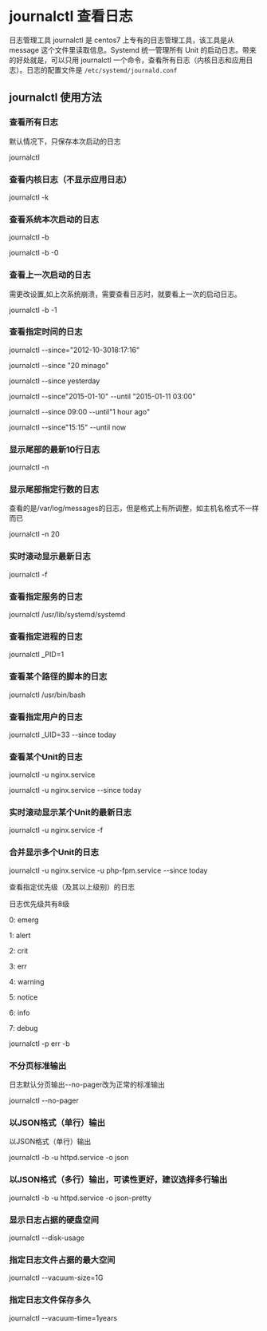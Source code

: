 # journalctl 查看日志

日志管理工具 journalctl 是 centos7 上专有的日志管理工具，该工具是从 message 这个文件里读取信息。Systemd 统一管理所有 Unit 的启动日志。带来的好处就是，可以只用 journalctl 一个命令，查看所有日志（内核日志和应用日志）。日志的配置文件是 `/etc/systemd/journald.conf`

## journalctl 使用方法

### 查看所有日志

默认情况下，只保存本次启动的日志

journalctl

### 查看内核日志（不显示应用日志）

journalctl -k

### 查看系统本次启动的日志

journalctl -b

journalctl -b  -0

### 查看上一次启动的日志

需更改设置,如上次系统崩溃，需要查看日志时，就要看上一次的启动日志。

journalctl  -b -1

### 查看指定时间的日志

journalctl --since="2012-10-3018:17:16"

journalctl --since "20 minago"

journalctl --since yesterday

journalctl --since"2015-01-10" --until "2015-01-11 03:00"

journalctl --since 09:00 --until"1 hour ago"

journalctl --since"15:15" --until now

### 显示尾部的最新10行日志

journalctl  -n

### 显示尾部指定行数的日志

查看的是/var/log/messages的日志，但是格式上有所调整，如主机名格式不一样而已

journalctl -n 20

### 实时滚动显示最新日志

journalctl -f

### 查看指定服务的日志

journalctl  /usr/lib/systemd/systemd

### 查看指定进程的日志

journalctl   _PID=1

### 查看某个路径的脚本的日志

journalctl /usr/bin/bash

### 查看指定用户的日志

journalctl _UID=33  --since today

### 查看某个Unit的日志

journalctl  -u nginx.service

journalctl  -u nginx.service  --since  today

### 实时滚动显示某个Unit的最新日志

journalctl  -u nginx.service  -f

### 合并显示多个Unit的日志

journalctl  -u nginx.service  -u php-fpm.service  --since today

​查看指定优先级（及其以上级别）的日志

日志优先级共有8级

0: emerg

1: alert

2: crit

3: err

4: warning

5: notice

6: info

7: debug

journalctl  -p err  -b

### 不分页标准输出

日志默认分页输出--no-pager改为正常的标准输出

journalctl  --no-pager

### 以JSON格式（单行）输出

以JSON格式（单行）输出

journalctl  -b -u httpd.service  -o json

### 以JSON格式（多行）输出，可读性更好，建议选择多行输出

journalctl  -b -u httpd.service  -o json-pretty

### 显示日志占据的硬盘空间

journalctl  --disk-usage

### 指定日志文件占据的最大空间

journalctl   --vacuum-size=1G

### 指定日志文件保存多久

journalctl   --vacuum-time=1years
